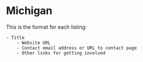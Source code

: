# Michigan

This is the format for each listing:

```
- Title
    - Website URL
    - Contact email address or URL to contact page
    - Other links for getting involved
```